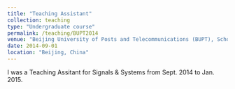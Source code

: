 ```yaml
---
title: "Teaching Assistant"
collection: teaching
type: "Undergraduate course"
permalink: /teaching/BUPT2014
venue: "Beijing University of Posts and Telecommunications (BUPT), School of Information and Communication Engineering"
date: 2014-09-01
location: "Beijing, China"
---
```


I was a Teaching Assitant for Signals & Systems from Sept. 2014 to Jan. 2015.
